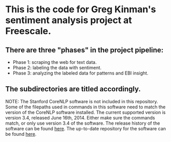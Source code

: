 This is the code for Greg Kinman's sentiment analysis project at Freescale.
===

There are three "phases" in the project pipeline:
---

- Phase 1: scraping the web for text data.
- Phase 2: labeling the data with sentiment.
- Phase 3: analyzing the labeled data for patterns and EBI insight.

The subdirectories are titled accordingly.
---

NOTE: The Stanford CoreNLP software is not included in this repository. Some of the filepaths used in commands in this software need to match the version of the CoreNLP software installed. The current supported version is version 3.4, released June 16th, 2014. Either make sure the commands match, or only use version 3.4 of the software. The release history of the software can be found [here](http://nlp.stanford.edu/software/corenlp.shtml#History). The up-to-date repository for the software can be found [here](https://github.com/stanfordnlp/CoreNLP).
